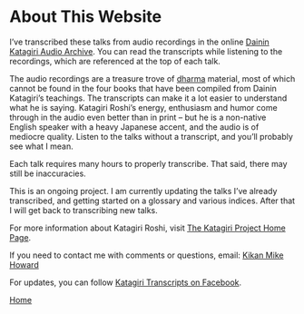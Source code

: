 # About This Website

I’ve transcribed these talks from audio recordings in the online [Dainin Katagiri Audio Archive](http://www.mnzencenter.org/katagiri_talks.php). You can read the transcripts while listening to the recordings, which are referenced at the top of each talk. 

The audio recordings are a treasure trove of [dharma](glossary#dharma) material, most of which cannot be found in the four books that have been compiled from Dainin Katagiri’s teachings. The transcripts can make it a lot easier to understand what he is saying. Katagiri Roshi’s energy, enthusiasm and humor come through in the audio even better than in print – but he is a non-native English speaker with a heavy Japanese accent, and the audio is of mediocre quality. Listen to the talks without a transcript, and you’ll probably see what I mean. 

Each talk requires many hours to properly transcribe. That said, there may still be inaccuracies.

This is an ongoing project. I am currently updating the talks I’ve already transcribed, and getting started on a glossary and various indices. After that I will get back to transcribing new talks.

For more information about Katagiri Roshi, visit [The Katagiri Project Home Page](http://www.mnzencenter.org/katagiri/). 

If you need to contact me with comments or questions, email: [Kikan Mike Howard](mailto:michaelhoward@mac.com)

For updates, you can follow [Katagiri Transcripts on Facebook](https://www.facebook.com/KatagiriTranscripts).

[Home](index.md)
